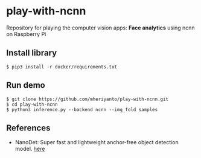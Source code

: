 # play-with-ncnn
Repository for playing the computer vision apps: **Face analytics** using ncnn on Raspberry Pi

## Install library

```console
$ pip3 install -r docker/requirements.txt
```
## Run demo

```console
$ git clone https://github.com/mheriyanto/play-with-ncnn.git
$ cd play-with-ncnn
$ python3 inference.py --backend ncnn --img_fold samples
```

## References
+ NanoDet: Super fast and lightweight anchor-free object detection model. [here](https://github.com/RangiLyu/nanodet)
